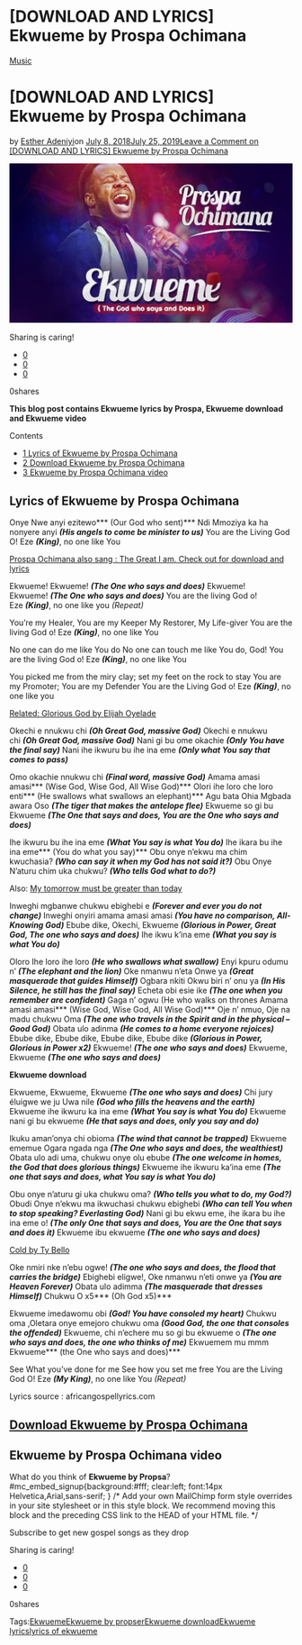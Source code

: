 # [DOWNLOAD AND LYRICS] Ekwueme by Prospa Ochimana

[Music](https://estheradeniyi.com/category/music/)
# [DOWNLOAD AND LYRICS] Ekwueme by Prospa Ochimana

by [Esther Adeniyi](https://estheradeniyi.com/author/esther-adeniyi/)on [July 8, 2018July 25, 2019](https://estheradeniyi.com/download-ekwueme-by-prospa-ochimana-lyrics/)[Leave a Comment on [DOWNLOAD AND LYRICS] Ekwueme by Prospa Ochimana](https://estheradeniyi.com/download-ekwueme-by-prospa-ochimana-lyrics/#respond)

![Ekwueme by Propsa](images\Ekwueme.jpg)

Sharing is caring!

- [0](https://www.facebook.com/sharer/sharer.php?u=https%3A%2F%2Festheradeniyi.com%2Fdownload-ekwueme-by-prospa-ochimana-lyrics%2F&amp;t=%5BDOWNLOAD%20AND%20LYRICS%5D%20Ekwueme%20by%20Prospa%20Ochimana)
- [0](https://twitter.com/intent/tweet?text=%5BDOWNLOAD%20AND%20LYRICS%5D%20Ekwueme%20by%20Prospa%20Ochimana&amp;url=https%3A%2F%2Festheradeniyi.com%2Fdownload-ekwueme-by-prospa-ochimana-lyrics%2F)
- [0](#)

0shares

**This blog post contains Ekwueme lyrics by Prospa, Ekwueme download and Ekwueme video**

Contents

- [1 Lyrics of Ekwueme by Prospa Ochimana](#Lyrics_of_Ekwueme_by_Prospa_Ochimana)
- [2 Download Ekwueme by Prospa Ochimana](#Download_Ekwueme_by_Prospa_Ochimana)
- [3 Ekwueme by Prospa Ochimana video](#Ekwueme_by_Prospa_Ochimana_video)

## Lyrics of Ekwueme by Prospa Ochimana

Onye Nwe anyi ezitewo***&#xA0;(Our God who sent)***
 Ndi Mmoziya ka ha nonyere anyi
***(His angels to come be minister to us)***
 You are the Living God O!
 Eze&#xA0;***(King)***, no one like You

[Prospa Ochimana also sang : The Great I am. Check out for download and lyrics](https://estheradeniyi.com/the-great-i-am-by-prospa-ochimana/)

Ekwueme! Ekwueme!&#xA0;***(The One who says and does)***
 Ekwueme! Ekwueme!&#xA0;***(The One who says and does)***
 You are the living God o!
 Eze&#xA0;***(King)***, no one like you&#xA0;*(Repeat)*

You&#x2019;re my Healer, You are my Keeper
 My Restorer, My Life-giver
 You are the living God o!
 Eze&#xA0;***(King)***, no one like You

No one can do me like You do
 No one can touch me like You do, God!
 You are the living God o!
 Eze&#xA0;***(King)***, no one like You

You picked me from the miry clay; set my feet on the rock to stay
 You are my Promoter; You are my Defender
 You are the Living God o!
 Eze&#xA0;***(King)***, no one like you

[Related: Glorious God by Elijah Oyelade](https://estheradeniyi.com/glorious-god-elijah-oyelade/)

Okechi e nnukwu chi&#xA0;***(Oh Great God, massive God)***
 Okechi e nnukwu chi&#xA0;***(Oh Great God, massive God)***
 Nani gi bu ome okachie&#xA0;***(Only You have the final say)***
 Nani ihe ikwuru bu ihe ina eme&#xA0;***(Only what You say that comes to pass)***

Omo okachie nnukwu chi&#xA0;***(Final word, massive God)***
 Amama amasi amasi***&#xA0;(Wise God, Wise God, All Wise God)***
 Olori ihe loro che loro enti***&#xA0;(He swallows what swallows an elephant)***
 Agu bata Ohia Mgbada awara Oso&#xA0;***(The tiger that makes the antelope flee)***
 Ekwueme so gi bu Ekwueme
***(The One that says and does, You are the One who says and does)***

Ihe ikwuru bu ihe ina eme&#xA0;***(What You say is what You do)***
 Ihe ikara bu ihe ina eme***&#xA0;(You do what you say)***
 Obu onye n&#x2019;ekwu ma chim kwuchasia?&#xA0;***(Who can say it when my God has not said it?)***
 Obu Onye N&#x2019;aturu chim uka chukwu?&#xA0;***(Who tells God what to do?)***

Also: [My tomorrow must be greater than today](https://estheradeniyi.com/download-my-tomorrow-must-be-greater-than-today-by-david-ekene-lyrics/)

Inweghi mgbanwe chukwu ebighebi e&#xA0;***(Forever and ever you do not change)***
 Inweghi onyiri amama amasi amasi&#xA0;***(You have no comparison, All-Knowing God)***
 Ebube dike, Okechi, Ekwueme
***(Glorious in Power, Great God, The one who says and does)***
 Ihe ikwu k&#x2019;ina eme&#xA0;***(What you say is what You do)***

Oloro Ihe loro ihe loro&#xA0;***(He who swallows what swallow)***
 Enyi kpuru odumu n&#x2019;&#xA0;***(The elephant and the lion)***
 Oke nmanwu n&#x2019;eta Onwe ya&#xA0;***(Great masquerade that guides Himself)***
 Ogbara nkiti Okwu biri n&#x2019; onu ya
***(In His Silence, he still has the final say)***
 Echeta obi esie ike&#xA0;***(The one when you remember are confident)***
 Gaga n&#x2019; ogwu (He who walks on thrones
 Amama amasi amasi***&#xA0;(Wise God, Wise God, All Wise God)***
 Oje n&#x2019; nmuo, Oje na madu chukwu Oma
***(The one who travels in the Spirit and in the physical &#x2013; Good God)***
 Obata ulo adinma
***(He comes to a home everyone rejoices)***
 Ebube dike, Ebube dike, Ebube dike, Ebube dike
***(Glorious in Power, Glorious in Power x2)***
 Ekwueme!&#xA0;***(The one who says and does)***
 Ekwueme, Ekwueme&#xA0;***(The one who says and does)***

**Ekwueme download**

Ekwueme, Ekwueme, Ekwueme&#xA0;***(The one who says and does)***
 Chi jury &#xE9;luigwe we ju Uwa nile
***(God who fills the heavens and the earth)***
 Ekwueme ihe ikwuru ka ina eme
***(What You say is what You do)***
 Ekwueme nani gi bu ekwueme
***(He that says and does, only you say and do)***

Ikuku aman&#x2019;onya chi obioma
***(The wind that cannot be trapped)***
 Ekwueme ememue Ogara ngada nga
***(The One who says and does, the wealthiest)***
 Obata ulo adi uma, chukwu onye olu ebube
***(The one welcome in homes, the God that does glorious things)***
 Ekwueme ihe ikwuru ka&#x2019;ina eme
***(The one that says and does, what You say is what You do)***

Obu onye n&#x2019;aturu gi uka chukwu oma?
***(Who tells you what to do, my God?)***
 Obudi Onye n&#x2019;ekwu ma ikwuchasi chukwu ebighebi
***(Who can tell You when to stop speaking? Everlasting God)***
 Nani gi bu ekwu eme, ihe ikara bu ihe ina eme o!
***(The only One that says and does, You are the One that says and does it)***
 Ekwueme ibu ekwueme&#xA0;***(The one who says and does)***

[Cold by Ty Bello](https://estheradeniyi.com/download-cold-ty-bello-lyrics/)

Oke nmiri nke n&#x2019;ebu ogwe!
***(The one who says and does, the flood that carries the bridge)***
 Ebighebi eligwe!, Oke nmanwu n&#x2019;eti onwe ya
***(You are Heaven Forever)***
 Obata ulo adimma
***(The masquerade that dresses Himself)***
 Chukwu O x5***&#xA0;(Oh God x5)***

Ekwueme imedawomu obi
***(God! You have consoled my heart)***
 Chukwu oma ,Oletara onye emejoro chukwu oma
***(Good God, the one that consoles the offended)***
 Ekwueme, chi n&#x2019;echere mu so gi bu ekwueme o
***(The one who says and does, the one who thinks of me)***
 Ekwuemem mu mmm Ekwueme***&#xA0;(the One who says and does)***

See What you&#x2019;ve done for me
 See how you set me free
 You are the Living God O!
 Eze&#xA0;***(My King)***, no one like You&#xA0;*(Repeat)*

Lyrics source :&#xA0;africangospellyrics.com

## [Download Ekwueme by Prospa Ochimana](https://gospelsongsng.com/ekwueme-download-and-lyrics-prospa-ochimana-ft-osinachi-nwachukwu/)

## **Ekwueme by Prospa Ochimana video**

What do you think of **Ekwueme by Propsa**?
#mc_embed_signup{background:#fff; clear:left; font:14px Helvetica,Arial,sans-serif; }
	/* Add your own MailChimp form style overrides in your site stylesheet or in this style block.
	   We recommend moving this block and the preceding CSS link to the HEAD of your HTML file. */

Subscribe to get new gospel songs as they drop

Sharing is caring!

- [0](https://www.facebook.com/sharer/sharer.php?u=https%3A%2F%2Festheradeniyi.com%2Fdownload-ekwueme-by-prospa-ochimana-lyrics%2F&amp;t=%5BDOWNLOAD%20AND%20LYRICS%5D%20Ekwueme%20by%20Prospa%20Ochimana)
- [0](https://twitter.com/intent/tweet?text=%5BDOWNLOAD%20AND%20LYRICS%5D%20Ekwueme%20by%20Prospa%20Ochimana&amp;url=https%3A%2F%2Festheradeniyi.com%2Fdownload-ekwueme-by-prospa-ochimana-lyrics%2F)
- [0](#)

0shares

Tags:[Ekwueme](https://estheradeniyi.com/tag/ekwueme/)[Ekwueme by propser](https://estheradeniyi.com/tag/ekwueme-by-propser/)[Ekwueme download](https://estheradeniyi.com/tag/ekwueme-download/)[Ekwueme lyrics](https://estheradeniyi.com/tag/ekwueme-lyrics/)[lyrics of ekwueme](https://estheradeniyi.com/tag/lyrics-of-ekwueme/)
